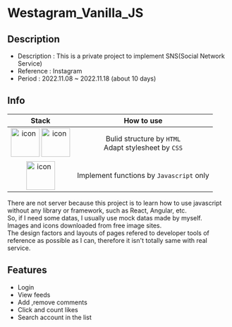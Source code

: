 # Westagram_Vanilla_JS

## Description

- Description : This is a private project to implement SNS(Social Network Service)
- Reference : Instagram
- Period : 2022.11.08 ~ 2022.11.18 (about 10 days)

## Info

|                                                                                                                                                     Stack                                                                                                                                                     |                        How to use                        |
| :-----------------------------------------------------------------------------------------------------------------------------------------------------------------------------------------------------------------------------------------------------------------------------------------------------------: | :------------------------------------------------------: |
| <img src="https://user-images.githubusercontent.com/109689216/222891136-a66b713a-5644-4ac1-b210-4a14807500d0.png" alt="icon" width="65" height="65" /> <img src="https://user-images.githubusercontent.com/109689216/222891168-b4035c40-543c-4da6-a034-6d346a353fea.png" alt="icon" width="65" height="65" /> | Bulid structure by `HTML` <br> Adapt stylesheet by `CSS` |
|                                                                            <img src="https://user-images.githubusercontent.com/109689216/222891261-f2f9bb77-bb2f-4346-a93a-4db33e4b853c.png" alt="icon" width="65" height="65" />                                                                             |         Implement functions by `Javascript` only         |

There are not server because this project is to learn how to use javascript without any library or framework, such as React, Angular, etc.
<br>
So, if I need some datas, I usually use mock datas made by myself.
<br>
Images and icons downloaded from free image sites.
<br>
The design factors and layouts of pages refered to developer tools of reference as possible as I can, therefore it isn't totally same with real service.

## Features

- Login
- View feeds
- Add ,remove comments
- Click and count likes
- Search account in the list
